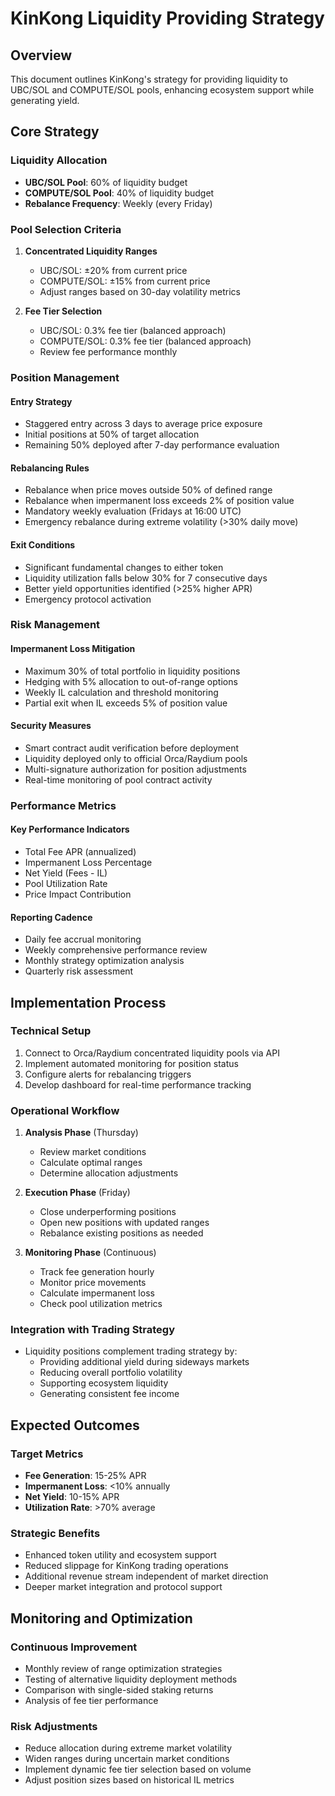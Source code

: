 # KinKong Liquidity Providing Strategy

## Overview
This document outlines KinKong's strategy for providing liquidity to UBC/SOL and COMPUTE/SOL pools, enhancing ecosystem support while generating yield.

## Core Strategy

### Liquidity Allocation
- **UBC/SOL Pool**: 60% of liquidity budget
- **COMPUTE/SOL Pool**: 40% of liquidity budget
- **Rebalance Frequency**: Weekly (every Friday)

### Pool Selection Criteria
1. **Concentrated Liquidity Ranges**
   - UBC/SOL: ±20% from current price
   - COMPUTE/SOL: ±15% from current price
   - Adjust ranges based on 30-day volatility metrics

2. **Fee Tier Selection**
   - UBC/SOL: 0.3% fee tier (balanced approach)
   - COMPUTE/SOL: 0.3% fee tier (balanced approach)
   - Review fee performance monthly

### Position Management

#### Entry Strategy
- Staggered entry across 3 days to average price exposure
- Initial positions at 50% of target allocation
- Remaining 50% deployed after 7-day performance evaluation

#### Rebalancing Rules
- Rebalance when price moves outside 50% of defined range
- Rebalance when impermanent loss exceeds 2% of position value
- Mandatory weekly evaluation (Fridays at 16:00 UTC)
- Emergency rebalance during extreme volatility (>30% daily move)

#### Exit Conditions
- Significant fundamental changes to either token
- Liquidity utilization falls below 30% for 7 consecutive days
- Better yield opportunities identified (>25% higher APR)
- Emergency protocol activation

### Risk Management

#### Impermanent Loss Mitigation
- Maximum 30% of total portfolio in liquidity positions
- Hedging with 5% allocation to out-of-range options
- Weekly IL calculation and threshold monitoring
- Partial exit when IL exceeds 5% of position value

#### Security Measures
- Smart contract audit verification before deployment
- Liquidity deployed only to official Orca/Raydium pools
- Multi-signature authorization for position adjustments
- Real-time monitoring of pool contract activity

### Performance Metrics

#### Key Performance Indicators
- Total Fee APR (annualized)
- Impermanent Loss Percentage
- Net Yield (Fees - IL)
- Pool Utilization Rate
- Price Impact Contribution

#### Reporting Cadence
- Daily fee accrual monitoring
- Weekly comprehensive performance review
- Monthly strategy optimization analysis
- Quarterly risk assessment

## Implementation Process

### Technical Setup
1. Connect to Orca/Raydium concentrated liquidity pools via API
2. Implement automated monitoring for position status
3. Configure alerts for rebalancing triggers
4. Develop dashboard for real-time performance tracking

### Operational Workflow
1. **Analysis Phase** (Thursday)
   - Review market conditions
   - Calculate optimal ranges
   - Determine allocation adjustments

2. **Execution Phase** (Friday)
   - Close underperforming positions
   - Open new positions with updated ranges
   - Rebalance existing positions as needed

3. **Monitoring Phase** (Continuous)
   - Track fee generation hourly
   - Monitor price movements
   - Calculate impermanent loss
   - Check pool utilization metrics

### Integration with Trading Strategy
- Liquidity positions complement trading strategy by:
  * Providing additional yield during sideways markets
  * Reducing overall portfolio volatility
  * Supporting ecosystem liquidity
  * Generating consistent fee income

## Expected Outcomes

### Target Metrics
- **Fee Generation**: 15-25% APR
- **Impermanent Loss**: <10% annually
- **Net Yield**: 10-15% APR
- **Utilization Rate**: >70% average

### Strategic Benefits
- Enhanced token utility and ecosystem support
- Reduced slippage for KinKong trading operations
- Additional revenue stream independent of market direction
- Deeper market integration and protocol support

## Monitoring and Optimization

### Continuous Improvement
- Monthly review of range optimization strategies
- Testing of alternative liquidity deployment methods
- Comparison with single-sided staking returns
- Analysis of fee tier performance

### Risk Adjustments
- Reduce allocation during extreme market volatility
- Widen ranges during uncertain market conditions
- Implement dynamic fee tier selection based on volume
- Adjust position sizes based on historical IL metrics
